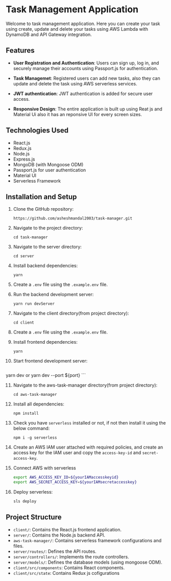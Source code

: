 # Task Management Application

Welcome to task management application. Here you can create your task using create, update and delete your tasks using AWS Lambda with DynamoDB and API Gateway integration.

## Features

- **User Registration and Authentication**: Users can sign up, log in, and securely manage their accounts using Passport.js for authentication.

- **Task Managemet**: Registered users can add new tasks, also they can update and delete the task using AWS serverless services.

- **JWT authentication**: JWT authentication is added for secure user access.

- **Responsive Design**: The entire application is built up using Reat js and Material Ui also it has an reponsive UI for every screen sizes.

## Technologies Used

- React.js
- Redux.js
- Node.js
- Express.js
- MongoDB (with Mongoose ODM)
- Passport.js for user authentication
- Material UI
- Serverless Framework

## Installation and Setup

1. Clone the GitHub repository:

   ```shell
   https://github.com/asheshmandal2003/task-manager.git
   ```

2. Navigate to the project directory:

   ```shell
   cd task-manager
   ```
3. Navigate to the server directory:

   ```shell
   cd server
   ```
4. Install backend dependencies:

   ```shell
   yarn
   ```
5. Create a `.env` file using the `.example.env` file.

6. Run the backend development server:

   ```shell
   yarn run devServer
   ```

7. Navigate to the client directory(from project directory):

   ```shell
   cd client
   ```

8. Create a `.env` file using the `.example.env` file.

9. Install frontend dependencies:

   ```shell
   yarn
   ```
10. Start frontend development server:
    ```shell
   yarn dev
   or 
   yarn dev --port ${port}
    ```

11. Navigate to the aws-task-manager directory(from project directory):
    ```shell
    cd aws-task-manager
    ```
12. Install all dependencies:
    ```shell
    npm install
    ```
13. Check you have `serverless` installed or not, if not then install it using the below command:
    ```shell
    npm i -g serverless
    ```
14. Create an AWS IAM user attached with required policies, and create an access key for the IAM user and copy the  `access-key-id` and `secret-access-key`.

15. Connect AWS with serverless
    ```bash
    export AWS_ACCESS_KEY_ID=${yourIAMaccesskeyid}
    export AWS_SECRET_ACCESS_KEY=${yourIAMsecretaccesskey}
    ```
16. Deploy serverless:
    ```bash
    sls deploy
    ```

## Project Structure


   - `client/`: Contains the React.js frontend application.
   - `server/`: Contains the Node.js backend API.
   - `aws-task-manager/`: Contains serverless framework configurations and files.
   - `server/routes/`: Defines the API routes.
   - `server/controllers/`: Implements the route controllers.
   - `server/models/`: Defines the database models (using mongoose ODM).
   - `client/src/components`: Contains React components.
   - `client/src/state`: Contains Redux js cofigurations

